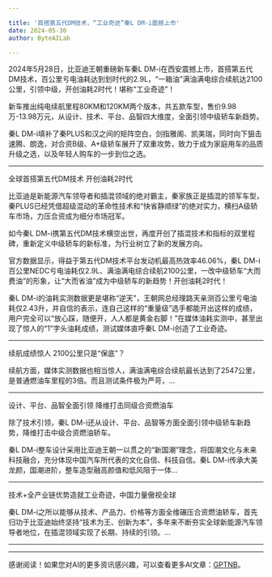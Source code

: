 ```yaml
---

title: '首搭第五代DM技术，“工业奇迹”秦L DM-i震撼上市'
date: 2024-05-30
author: ByteAILab

---
```


2024年5月28日，比亚迪王朝重磅新车秦L DM-i在西安震撼上市，首搭第五代DM技术，百公里亏电油耗达到划时代的2.9L，“一箱油”满油满电综合续航达2100公里，引领中级，开创油耗2时代！堪称“工业奇迹”！

新车推出纯电续航里程80KM和120KM两个版本，共五款车型，售价9.98万-13.98万元，从设计、技术、平台、品智四大维度，全面引领中级轿车新趋势。

秦L DM-i填补了秦PLUS和汉之间的矩阵空白，剑指雅阁、凯美瑞，同时向下狙击速腾、朗逸，对合资B级、A+级轿车展开了双重攻势，致力于成为家庭用车的品质升级之选，以及年轻人购车的一步到位之选。

---


全球首搭第五代DM技术 开创油耗2时代

比亚迪是新能源汽车领导者和插混领域的绝对霸主，秦家族正是插混的领军车型，秦PLUS已经凭借超级混动的革命性技术和“快省静顺绿”的绝对实力，横扫A级轿车市场，力压合资成为细分市场冠军。

如今秦L DM-i携第五代DM技术横空出世，再度开创了插混技术和指标的双里程碑，重新定义中级轿车的新标准，为行业树立了新的发展方向。

官方数据显示，得益于第五代DM技术平台发动机最高热效率46.06%，秦L DM-i百公里NEDC亏电油耗仅2.9L、满油满电综合续航2100公里，一改中级轿车“大而费油”的形象，让“大而省油”成为中级轿车的新趋势！开创油耗2时代！

秦L DM-i的油耗实测数据更是堪称“逆天”，王朝网总经理路天亲测百公里亏电油耗仅2.43升，并自信的表示，连自己这样的“重量级”选手都能开出这样的成绩，用户完全可以“放心踩，随便开，人人都是黄金右脚！”在媒体油耗实测中，甚至出现了惊人的“1”字头油耗成绩，测试媒体直呼秦L DM-i创造了工业奇迹。

---

续航成绩惊人 2100公里只是“保底”？

续航方面，媒体实测数据也相当惊人，满油满电综合续航最长达到了2547公里，是普通燃油车里程的3倍。而且测试条件极为严苛，...

---

设计、平台、品智全面引领 降维打击同级合资燃油车

除了技术引领，秦L DM-i还从设计、平台、品智等方面全面引领中级轿车新趋势，降维打击中级合资燃油轿车。 

秦L DM-i整车设计采用比亚迪王朝一以贯之的“新国潮”理念，将国潮文化与未来科技融合，充分体现中国汽车所代表的文化自信、科技自信。秦L DM-i传承大美龙颜，国潮进阶，整车造型融高颜值和低风阻于一体...

---

技术+全产业链优势造就工业奇迹，中国力量傲视全球

秦L DM-i之所以能够从技术、产品力、价格等方面全维碾压合资燃油轿车，首先归功于比亚迪始终坚持“技术为王、创新为本”，多年来不断夯实全球新能源汽车领导者地位，在插混领域实现了长期、持续的引领。...

---
---
感谢阅读！如果您对AI的更多资讯感兴趣，可以查看更多AI文章：[GPTNB](https://gptnb.com)。